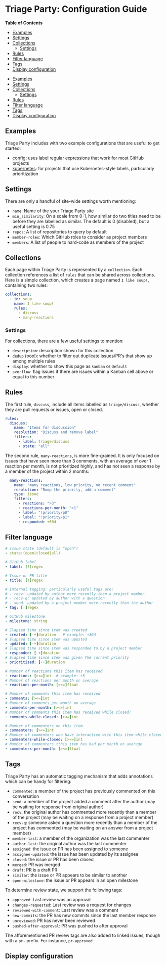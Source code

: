 # Triage Party: Configuration Guide

<!-- START doctoc generated TOC please keep comment here to allow auto update -->
<!-- DON'T EDIT THIS SECTION, INSTEAD RE-RUN doctoc TO UPDATE -->
**Table of Contents**

- [Examples](#examples)
- [Settings](#settings)
- [Collections](#collections)
  - [Settings](#settings-1)
- [Rules](#rules)
- [Filter language](#filter-language)
- [Tags](#tags)
- [Display configuration](#display-configuration)

<!-- END doctoc generated TOC please keep comment here to allow auto update -->

- [Examples](#examples)
- [Settings](#settings)
- [Collections](#collections)
  - [Settings](#settings-1)
- [Rules](#rules)
- [Filter language](#filter-language)
- [Tags](#tags)
- [Display configuration](#display-configuration)

<!-- END doctoc generated TOC please keep comment here to allow auto update -->

## Examples

Triage Party includes with two example configurations that are useful to get started:

* [config](../config/config.yaml): uses label regular expressions that work for most GitHub projects
* [kubernetes](../config/examples/kubernetes.yaml): for projects that use Kubernetes-style labels, particularly prioritization

## Settings

There are only a handful of site-wide settings worth mentioning:

* `name`: Name of the your Triage Party site
* `min_similarity`: On a scale from 0-1, how similar do two titles need to be before they are labelled as similar. The default is 0 (disabled), but a useful setting is 0.75
* `repos`: A list of repositories to query by default
* `member-roles`: Which GitHub roles to consider as project members
* `members`: A list of people to hard-code as members of the project


## Collections

Each page within Triage Party is represented by a `collection`. Each collection references a list of `rules` that can be shared across collections. Here is a simple collection, which creates a page named `I like soup!`, containing two rules:

```yaml
collections:
  - id: soup
    name: I like soup!
    rules:
      - discuss
      - many-reactions
```

### Settings

For collections, there are a few useful settings to mention:

* `description`: description shown for this collection
* `dedup` (bool): whether to filter out duplicate issues/PR's that show up among multiple rules
* `display`: whether to show this page as `kanban` or `default`
* `overflow`: flag issues if there are issues within a Kanban cell above or equal to this number

## Rules

The first rule, `discuss`, include all items labelled as `triage/discuss`, whether they are pull requests or issues, open or closed.

```yaml
rules:
  discuss:
    name: "Items for discussion"
    resolution: "Discuss and remove label"
    filters:
      - label: triage/discuss
      - state: "all"
```

The second rule, `many-reactions`, is more fine-grained. It is only focused on issues that have seen more than 3 comments, with an average of over 1 reaction per month, is not prioritized highly, and has not seen a response by a member of the project within 2 months:

``` yaml
  many-reactions:
    name: "many reactions, low priority, no recent comment"
    resolution: "Bump the priority, add a comment"
    type: issue
    filters:
      - reactions: ">3"
      - reactions-per-month: ">1"
      - label: "!priority/p0"
      - label: "!priority/p1"
      - responded: +60d
```

## Filter language

```yaml
# issue state (default is "open")
- state:(open|closed|all)

# GitHub label
- label: [!]regex

# Issue or PR title
- title: [!]regex

# Internal tagging: particularly useful tags are:
# - recv: updated by author more recently than a project member
# - recv-q: updated by author with a question
# - send: updated by a project member more recently than the author
- tag: [!]regex

# GitHub milestone
- milestone: string

# Elapsed time since item was created
- created: [-+]duration   # example: +30d
# Elapsed time since item was updated
- updated: [-+]duration
# Elapsed time since item was responded to by a project member
- responded: [-+]duration
# Elapsed time since item was given the current priority
- prioritized: [-+]duration

# Number of reactions this item has received
- reactions: [><=]int  # example: +5
# Number of reactions per month on average
- reactions-per-month: [><=]float

# Number of comments this item has received
- comments: [><=]int
# Number of comments per month on average
- comments-per-month: [><=]int
# Number of comments this item has received while closed!
- comments-while-closed: [><=]int

# Number of commenters on this item
- commenters: [><=]int
# Number of commenters who have interactive with this item while closed
- commenters-while-closed: [><=]int
# Number of commenters tthis item has had per month on average
- commenters-per-month: [><=]float
```

## Tags

Triage Party has an automatic tagging mechanism that adds annotations which can be handy for filtering:

* `commented`: a member of the project has previously commented on this conversation
* `send`: a member of the project added a comment after the author (may be waiting for response from original author)
* `recv`: the original author has commented more recently than a member of the project (may be waiting on a response from a project member)
* `recv-q`: someone asked a question more recently than a member of the project has commented (may be waiting on an answer from a project member)
* `member-last`: a member of the organization was the last commenter
* `author-last`: the original author was the last commenter
* `assigned`: the issue or PR has been assigned to someone
* `assignee-updated`: the issue has been updated by its assignee
* `closed`: the issue or PR has been closed
* `merged`: PR was merged
* `draft`: PR is a draft PR
* `similar`: the issue or PR appears to be similar to another
* `open-milestone`: the issue or PR appears in an open milestone

To determine review state, we support the following tags:

* `approved`: Last review was an approval
* `changes-requested`: Last review was a request for changes
* `reviewed-with-comment`: Last review was a comment
* `new-commits`: the PR has new commits since the last member response
* `unreviewed`: PR has never been reviewed
* `pushed-after-approval`: PR was pushed to after approval

The afforementioned PR review tags are also added to linked issues, though with a `pr-` prefix. For instance, `pr-approved`.

## Display configuration
